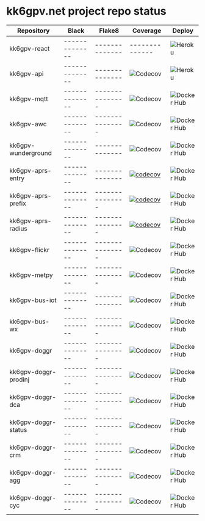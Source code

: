 # kk6gpv.net project repo status

| Repository           | Black          | Flake8          | Coverage                                                                                                                                         | Deploy                                                                                           |
| -------------------- | -------------- | --------------- | ------------------------------------------------------------------------------------------------------------------------------------------------ | ------------------------------------------------------------------------------------------------ |
| kk6gpv-react         | -------------- | --------------  | --------------                                                                                                                                   | ![Heroku](https://github.com/areed145/kk6gpv-react/workflows/Heroku/badge.svg)                   |
| kk6gpv-api           | -------------- | --------------  | ![Codecov](https://img.shields.io/codecov/c/github/areed145/kk6gpv-api)                                                                          | ![Heroku](https://github.com/areed145/kk6gpv-api/workflows/Heroku/badge.svg)                     |
| kk6gpv-mqtt          | -------------- | --------------- | ![Codecov](https://img.shields.io/codecov/c/github/areed145/kk6gpv-mqtt)                                                                         | ![Docker Hub](https://github.com/areed145/kk6gpv-mqtt/workflows/Docker%20Hub/badge.svg)          |
| kk6gpv-awc           | -------------- | --------------- | ![Codecov](https://img.shields.io/codecov/c/github/areed145/kk6gpv-awc)                                                                          | ![Docker Hub](https://github.com/areed145/kk6gpv-awc/workflows/Docker%20Hub/badge.svg)           |
| kk6gpv-wunderground  | -------------- | --------------  | ![Codecov](https://img.shields.io/codecov/c/github/areed145/kk6gpv-wunderground)                                                                 | ![Docker Hub](https://github.com/areed145/kk6gpv-wunderground/workflows/Docker%20Hub/badge.svg)  |
| kk6gpv-aprs-entry    | -------------- | --------------  | [![codecov](https://codecov.io/gh/areed145/kk6gpv-aprs-entry/branch/master/graph/badge.svg)](https://codecov.io/gh/areed145/kk6gpv-aprs-entry)   | ![Docker Hub](https://github.com/areed145/kk6gpv-aprs-entry/workflows/Docker%20Hub/badge.svg)    |
| kk6gpv-aprs-prefix   | -------------- | --------------- | [![codecov](https://codecov.io/gh/areed145/kk6gpv-aprs-prefix/branch/master/graph/badge.svg)](https://codecov.io/gh/areed145/kk6gpv-aprs-prefix) | ![Docker Hub](https://github.com/areed145/kk6gpv-aprs-prefix/workflows/Docker%20Hub/badge.svg)   |
| kk6gpv-aprs-radius   | -------------- | --------------- | [![codecov](https://codecov.io/gh/areed145/kk6gpv-aprs-radius/branch/master/graph/badge.svg)](https://codecov.io/gh/areed145/kk6gpv-aprs-radius) | ![Docker Hub](https://github.com/areed145/kk6gpv-aprs-radius/workflows/Docker%20Hub/badge.svg)   |
| kk6gpv-flickr        | -------------- | --------------- | ![Codecov](https://img.shields.io/codecov/c/github/areed145/kk6gpv-flickr)                                                                       | ![Docker Hub](https://github.com/areed145/kk6gpv-flickr/workflows/Docker%20Hub/badge.svg)        |
| kk6gpv-metpy         | -------------- | --------------- | ![Codecov](https://img.shields.io/codecov/c/github/areed145/kk6gpv-metpy)                                                                        | ![Docker Hub](https://github.com/areed145/kk6gpv-metpy/workflows/Docker%20Hub/badge.svg)         |
| kk6gpv-bus-iot       | -------------- | --------------  | ![Codecov](https://img.shields.io/codecov/c/github/areed145/kk6gpv-bus-iot)                                                                      | ![Docker Hub](https://github.com/areed145/kk6gpv-bus-iot/workflows/Docker%20Hub/badge.svg)       |
| kk6gpv-bus-wx        | -------------- | --------------- | ![Codecov](https://img.shields.io/codecov/c/github/areed145/kk6gpv-bus-wx)                                                                       | ![Docker Hub](https://github.com/areed145/kk6gpv-bus-wx/workflows/Docker%20Hub/badge.svg)        |
| kk6gpv-doggr         | -------------- | --------------- | ![Codecov](https://img.shields.io/codecov/c/github/areed145/kk6gpv-doggr)                                                                        | ![Docker Hub](https://github.com/areed145/kk6gpv-doggr/workflows/Docker%20Hub/badge.svg)         |
| kk6gpv-doggr-prodinj | -------------- | --------------- | ![Codecov](https://img.shields.io/codecov/c/github/areed145/kk6gpv-doggr-prodinj)                                                                | ![Docker Hub](https://github.com/areed145/kk6gpv-doggr-prodinj/workflows/Docker%20Hub/badge.svg) |
| kk6gpv-doggr-dca     | -------------- | --------------- | ![Codecov](https://img.shields.io/codecov/c/github/areed145/kk6gpv-doggr-dca)                                                                    | ![Docker Hub](https://github.com/areed145/kk6gpv-doggr-dca/workflows/Docker%20Hub/badge.svg)     |
| kk6gpv-doggr-status  | -------------- | --------------- | ![Codecov](https://img.shields.io/codecov/c/github/areed145/kk6gpv-doggr-status)                                                                 | ![Docker Hub](https://github.com/areed145/kk6gpv-doggr-status/workflows/Docker%20Hub/badge.svg)  |
| kk6gpv-doggr-crm     | -------------- | --------------- | ![Codecov](https://img.shields.io/codecov/c/github/areed145/kk6gpv-doggr-crm)                                                                    | ![Docker Hub](https://github.com/areed145/kk6gpv-doggr-crm/workflows/Docker%20Hub/badge.svg)     |
| kk6gpv-doggr-agg     | -------------- | --------------- | ![Codecov](https://img.shields.io/codecov/c/github/areed145/kk6gpv-doggr-agg)                                                                    | ![Docker Hub](https://github.com/areed145/kk6gpv-doggr-agg/workflows/Docker%20Hub/badge.svg)     |
| kk6gpv-doggr-cyc     | -------------- | --------------- | ![Codecov](https://img.shields.io/codecov/c/github/areed145/kk6gpv-doggr-cyc)                                                                    | ![Docker Hub](https://github.com/areed145/kk6gpv-doggr-cyc/workflows/Docker%20Hub/badge.svg)     |

